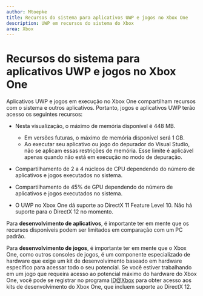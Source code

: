 ```yaml
---
author: Mtoepke
title: Recursos do sistema para aplicativos UWP e jogos no Xbox One
description: UWP em recursos do sistema do Xbox
area: Xbox
---
```


# Recursos do sistema para aplicativos UWP e jogos no Xbox One

Aplicativos UWP e jogos em execução no Xbox One compartilham recursos com o sistema e outros aplicativos. 
Portanto, jogos e aplicativos UWP terão acesso os seguintes recursos:

* Nesta visualização, o máximo de memória disponível é 448 MB.
    * Em versões futuras, o máximo de memória disponível será 1 GB.
    * Ao executar seu aplicativo ou jogo do depurador do Visual Studio, não se aplicam essas restrições de memória. Esse limite é aplicável apenas quando não está em execução no modo de depuração.

* Compartilhamento de 2 a 4 núcleos de CPU dependendo do número de aplicativos e jogos executados no sistema.

* Compartilhamento de 45% de GPU dependendo do número de aplicativos e jogos executados no sistema.

* O UWP no Xbox One dá suporte ao DirectX 11 Feature Level 10. Não há suporte para o DirectX 12 no momento. 

Para **desenvolvimento de aplicativos**, é importante ter em mente que os recursos disponíveis podem ser limitados em comparação com um PC padrão.

Para **desenvolvimento de jogos**, é importante ter em mente que o Xbox One, como outros consoles de jogos, é um componente especializado de hardware que exige um kit de desenvolvimento baseado em hardware específico para acessar todo o seu potencial. 
Se você estiver trabalhando em um jogo que requeira acesso ao potencial máximo do hardware do Xbox One, você pode se registrar no programa [ID@Xbox](http://www.xbox.com/en-us/Developers/id) para obter acesso aos kits de desenvolvimento do Xbox One, que incluem suporte ao DirectX 12.


<!--HONumber=May16_HO2-->


